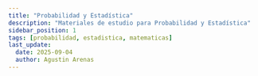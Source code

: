 ```yaml
---
title: "Probabilidad y Estadística"
description: "Materiales de estudio para Probabilidad y Estadística"
sidebar_position: 1
tags: [probabilidad, estadistica, matematicas]
last_update:
  date: 2025-09-04
  author: Agustin Arenas
---
```



